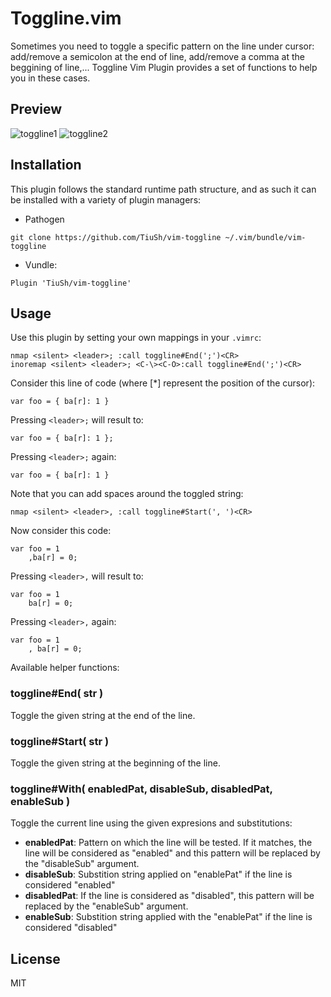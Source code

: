 # Toggline.vim

Sometimes you need to toggle a specific pattern on the line under cursor:
add/remove a semicolon at the end of line, add/remove a comma at the beggining
of line,... Toggline Vim Plugin provides a set of functions to help you in
these cases.

## Preview

![toggline1](https://cloud.githubusercontent.com/assets/873202/17136544/5649d14a-5336-11e6-9da9-8c6db3c390f7.gif)
![toggline2](https://cloud.githubusercontent.com/assets/873202/17136545/564bfdee-5336-11e6-8702-41cf6bc65b68.gif)

## Installation

This plugin follows the standard runtime path structure, and as such it can
be installed with a variety of plugin managers:

- Pathogen

`git clone https://github.com/TiuSh/vim-toggline ~/.vim/bundle/vim-toggline`

- Vundle:

`Plugin 'TiuSh/vim-toggline'`

## Usage

Use this plugin by setting your own mappings in your `.vimrc`:

```
nmap <silent> <leader>; :call toggline#End(';')<CR>
inoremap <silent> <leader>; <C-\><C-O>:call toggline#End(';')<CR>
```

Consider this line of code (where [*] represent the position of the cursor):

```
var foo = { ba[r]: 1 }
```

Pressing `<leader>;` will result to:

```
var foo = { ba[r]: 1 };
```

Pressing `<leader>;` again:

```
var foo = { ba[r]: 1 }
```

Note that you can add spaces around the toggled string:

```
nmap <silent> <leader>, :call toggline#Start(', ')<CR>
```

Now consider this code:

```
var foo = 1
    ,ba[r] = 0;
```

Pressing `<leader>,` will result to:

```
var foo = 1
    ba[r] = 0;
```

Pressing `<leader>,` again:

```
var foo = 1
    , ba[r] = 0;
```

Available helper functions:

### toggline#End( str )

Toggle the given string at the end of the line.

### toggline#Start( str )

Toggle the given string at the beginning of the line.

### toggline#With( enabledPat, disableSub, disabledPat, enableSub )

Toggle the current line using the given expresions and substitutions:

- **enabledPat**: Pattern on which the line will be tested. If it
matches, the line will be considered as "enabled"
and this pattern will be replaced by the
"disableSub" argument.
- **disableSub**: Substition string applied on "enablePat" if the
line is considered "enabled"
- **disabledPat**: If the line is considered as "disabled", this
pattern will be replaced by the "enableSub"
argument.
- **enableSub**: Substition string applied with the "enablePat" if the
line is considered "disabled"


## License

MIT
